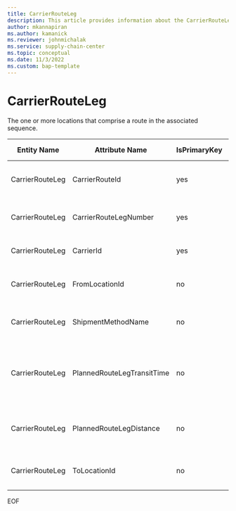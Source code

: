 ```yaml
---
title: CarrierRouteLeg
description: This article provides information about the CarrierRouteLeg entity.
author: mkannapiran
ms.author: kamanick
ms.reviewer: johnmichalak
ms.service: supply-chain-center
ms.topic: conceptual
ms.date: 11/3/2022
ms.custom: bap-template
---
```


# CarrierRouteLeg

The one or more locations that comprise a route in the associated sequence.

| **Entity Name** | **Attribute Name** | **IsPrimaryKey** | **Data Type** | **Data Length** | **Description** |
| --- | --- | --- | --- | --- | --- |
| CarrierRouteLeg | CarrierRouteId | yes | string | 36 | The unique identifier of a Carrier Route. |
| CarrierRouteLeg | CarrierRouteLegNumber | yes | integer | 8 | The assigned to the Carrier Route Leg. |
| CarrierRouteLeg | CarrierId | yes | string | 36 | The unique identifier of a Carrier. |
| CarrierRouteLeg | FromLocationId | no | string | 36 | The unique identifier of a Shipping Location. |
| CarrierRouteLeg | ShipmentMethodName | no | string | 256 | The unique identifier of a Shipment Method. |
| CarrierRouteLeg | PlannedRouteLegTransitTime | no | string | 256 | The planned transit time for completion of the leg in hours. |
| CarrierRouteLeg | PlannedRouteLegDistance | no | integer | 8 | The planned route leg distance in miles. |
| CarrierRouteLeg | ToLocationId | no | string | 36 | The unique identifier of a Shipping Location. |

EOF